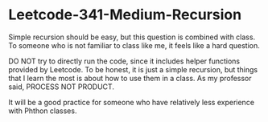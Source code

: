 # Leetcode-341-Medium-Recursion
Simple recursion should be easy, but this question is combined with class. To someone who is not familiar to class like me, it feels like a hard question. 

DO NOT try to directly run the code, since it includes helper functions provided by Leetcode. To be honest, it is just a simple recursion, but things that I learn the most
is about how to use them in a class. As my professor said, PROCESS NOT PRODUCT. 

It will be a good practice for someone who have relatively less experience with Phthon classes. 
